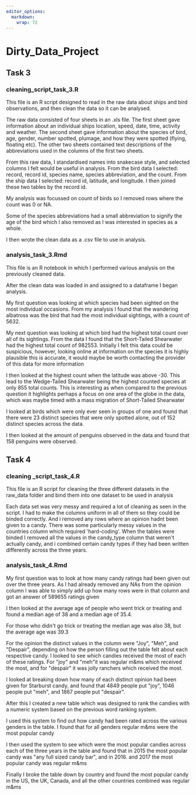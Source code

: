 ```yaml
---
editor_options: 
  markdown: 
    wrap: 72
---
```


# Dirty_Data_Project

## Task 3

### cleaning_script_task_3.R

This file is an R script designed to read in the raw data about ships
and bird observations, and then clean the data so it can be analysed.

The raw data consisted of four sheets in an .xls file. The first sheet
gave information about an individual ships location, speed, date, time,
activity and weather. The second sheet gave information about the
species of bird, age, gender, number spotted, plumage, and how they were
spotted (flying, floating etc). The other two sheets contained text
descriptions of the abbreviations used in the columns of the first two
sheets.

From this raw data, I standardised names into snakecase style, and
selected columns I felt would be useful in analysis. From the bird data
I selected: record, record id, species name, species abbreviation, and
the count. From the ship data I selected: record id, latitude, and
longitude. I then joined these two tables by the record id.

My analysis was focussed on count of birds so I removed rows where the
count was 0 or NA.

Some of the species abbreviations had a small abbreviation to signify
the age of the bird which I also removed as I was interested in species
as a whole.

I then wrote the clean data as a .csv file to use in analysis.


### analysis_task_3.Rmd

This file is an R notebook in which I performed various analysis on the 
previously cleaned data.

After the clean data was loaded in and assigned to a dataframe I began analysis.

My first question was looking at which species had been sighted on the most 
individual occasions. From my analysis I found that the wandering albatross
was the bird that had the most individual sightings, with a count of 5632.

My next question was looking at which bird had the highest total count over all 
of its sightings. From the data I found that the Short-Tailed Shearwater had
the highest total count of 982553. Initially I felt this data could be 
suspicious, however, looking online at information on the species it is highly 
plausible this is accurate, it would maybe be worth contacting the provider of
this data for more information

I then looked at the highest count when the latitude was above -30. This lead
to the Wedge-Tailed Shearwater being the highest counted species at only 855
total counts. This is interesting as when compared to the previous question it 
highlights perhaps a focus on one area of the globe in the data, which was maybe 
timed with a mass migration of Short-Tailed Shearwater

I looked at birds which were only ever seen in groups of one and found that 
there were 23 distinct species that were only spotted alone, out of 152 distinct
species across the data.

I then looked at the amount of penguins observed in the data and found that 158
penguins were observed.





## Task 4

### cleaning _script_task_4.R

This file is an R script for cleaning the three different datasets in the 
raw_data folder and bind them into one dataset to be used in analysis

Each data set was very messy and required a lot of cleaning as seen in the 
script. I had to make the columns uniform in all of them so they could be 
binded correctly. And i removed any rows where an opinion hadnt been given to a 
candy. There was some particularly messy values in the countries
column which required 'hard-coding'. When the tables were binded I removed all 
the values in the candy_type column that weren't actually candy, and i combined
certain candy types if they had been written differently across the three 
years.



### analysis_task_4.Rmd

My first question was to look at how many candy ratings had been given out over 
the three years. As I had already removed any NAs from the opinion column I 
was able to simply add up how many rows were in that column and got an answer
of 589655 ratings given

I then looked at the average age of people who went trick or treating and found
a median age of 38 and a median age of 35.4.

For those who didn't go trick or treating the median age was also 38, but the 
average age was 39.3

For the opinion the distinct values in the column were "Joy", "Meh", and 
"Despair", depending on how the person filling out the table felt about each
respective candy. I looked to see which candies received the most of each of 
these ratings. For "joy" and "meh"it was regular m&ms which received the most,
and for "despair" it was jolly ranchers which received the most.

I looked at breaking down how many of each distinct opinion had been given for
Starburst candy, and found that 4849 people put "joy", 1046 people put "meh",
and 1867 people put "despair".

After this I created a new table which was designed to rank the candies with a 
numeric system based on the previous word ranking system.

I used this system to find out how candy had been rated across the various 
genders in the table. I found that for all genders regular m&ms were the most 
popular candy

I then used the system to see which were the most popular candies across each of
the three years in the table and found that in 2015 the most popular candy was
"any full sized candy bar", and in 2016. and 2017 the most popular candy was 
regular m&ms

Finally I broke the table down by country and found the most popular candy in
the US, the UK, Canada, and all the other countries combined was regular m&ms








